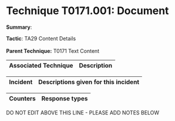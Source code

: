 # Technique T0171.001: Document

**Summary**: 

**Tactic**: TA29 Content Details <br><br>**Parent Technique:** T0171 Text Content


| Associated Technique | Description |
| --------- | ------------------------- |



| Incident | Descriptions given for this incident |
| -------- | -------------------- |



| Counters | Response types |
| -------- | -------------- |


DO NOT EDIT ABOVE THIS LINE - PLEASE ADD NOTES BELOW